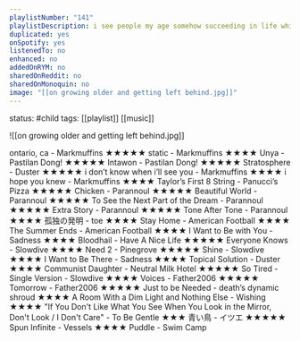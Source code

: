 ```yaml
---
playlistNumber: "141"
playlistDescription: i see people my age somehow succeeding in life while i'm here just existing... and i guess that's fine—it's not my time yet, it will come. all i really have is this moment.
duplicated: yes
onSpotify: yes
listenedTo: no
enhanced: no
addedOnRYM: no
sharedOnReddit: no
sharedOnMonoquin: no
image: "[[on growing older and getting left behind.jpg]]"
---
```

status: #child 
tags: [[playlist]] [[music]] 

![[on growing older and getting left behind.jpg]]

ontario, ca - Markmuffins ★★★★★
static - Markmuffins ★★★★
Unya - Pastilan Dong! ★★★★★
Intawon - Pastilan Dong! ★★★★★
Stratosphere - Duster ★★★★★
i don’t know when i’ll see you - Markmuffins ★★★★
i hope you knew - Markmuffins ★★★★
Taylor’s First 8 String - Panucci’s Pizza ★★★★★
Chicken - Parannoul ★★★★★
Beautiful World - Parannoul ★★★★★
To See the Next Part of the Dream - Parannoul ★★★★★
Extra Story - Parannoul ★★★★★
Tone After Tone - Parannoul ★★★★
孤独の発明 - toe ★★★★
Stay Home - American Football ★★★★
The Summer Ends - American Football ★★★★
I Want to Be with You - Sadness ★★★★
Bloodhail - Have A Nice Life ★★★★★
Everyone Knows - Slowdive ★★★★
Need 2 - Pinegrove ★★★★★
Shine - Slowdive ★★★★
I Want to Be There - Sadness ★★★★
Topical Solution - Duster ★★★★
Communist Daughter - Neutral Milk Hotel ★★★★★
So Tired - Single Version - Slowdive ★★★★
Voices - Father2006 ★★★★★
Tomorrow - Father2006 ★★★★★
Just to be Needed - death’s dynamic shroud ★★★★
A Room With a Dim Light and Nothing Else - Wishing ★★★★
"If You Don't Like What You See When You Look in the Mirror, Don't Look / I Don't Care" - To Be Gentle ★★★
青い鳥 - イツエ ★★★★★
Spun Infinite - Vessels ★★★★
Puddle - Swim Camp

